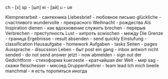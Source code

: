 




ch - [х]
sp - [шп]
ei - [ай]
u - ue

Klempnerarbeit - сантехника
Liebesbrief - любовное письмо
glückliche - счастливого
wundervolle - прекрасного
Weihnacht -  рождества
Als Inspiration dienen - как вдохновение служить
brechen - перерыв
Verbrechen - преступность
Lust - хитроть
scwischen - между
Die Grenze - граница
Ergebnisse - result
absenden - send quickly
Einstufung - classification
Hausaufgabe - homework
Aufgaben - tasks
Seiten - pages
Aussprache  - disucssion
Leben - быт
post ein gang - inbox
antwort nicht sended - do not send answer
jetzt - now
abmelden - sign out
der Gedichtform - стихоформа
kuerzeste - кратчайшая
der Welt - мир
sag - скажи
fleischesser - мясоед
Gruppenfuehrer - team lead
Ich mich beeile manchmal - я есть торопиться иногда